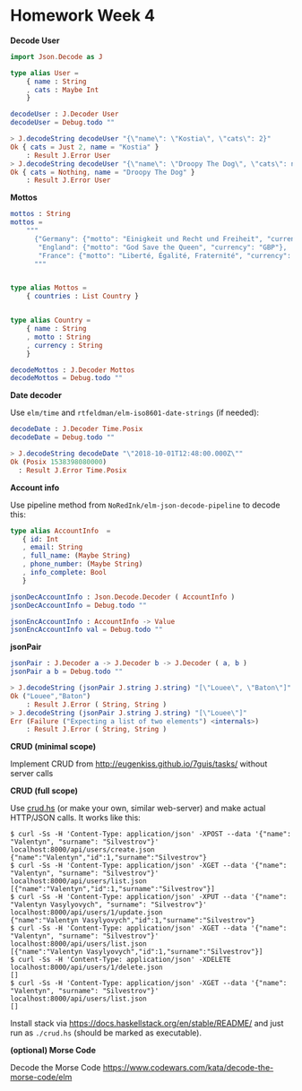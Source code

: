 # Homework Week 4

**Decode User**

```elm
import Json.Decode as J

type alias User =
    { name : String
    , cats : Maybe Int
    }

decodeUser : J.Decoder User
decodeUser = Debug.todo ""

> J.decodeString decodeUser "{\"name\": \"Kostia\", \"cats\": 2}"
Ok { cats = Just 2, name = "Kostia" }
    : Result J.Error User
> J.decodeString decodeUser "{\"name\": \"Droopy The Dog\", \"cats\": null}"
Ok { cats = Nothing, name = "Droopy The Dog" }
    : Result J.Error User
```

**Mottos**

```elm
mottos : String
mottos =
    """
      {"Germany": {"motto": "Einigkeit und Recht und Freiheit", "currency": "EUR"},
       "England": {"motto": "God Save the Queen", "currency": "GBP"},
       "France": {"motto": "Liberté, Égalité, Fraternité", "currency": "EUR"}}
      """


type alias Mottos =
    { countries : List Country }


type alias Country =
    { name : String
    , motto : String
    , currency : String
    }

decodeMottos : J.Decoder Mottos
decodeMottos = Debug.todo ""
```

**Date decoder**

Use `elm/time` and `rtfeldman/elm-iso8601-date-strings` (if needed):

```elm
decodeDate : J.Decoder Time.Posix
decodeDate = Debug.todo ""

> J.decodeString decodeDate "\"2018-10-01T12:48:00.000Z\""
Ok (Posix 1538398080000)
  : Result J.Error Time.Posix
```

**Account info**

Use pipeline method from `NoRedInk/elm-json-decode-pipeline` to decode this:

```elm
type alias AccountInfo  =
   { id: Int
   , email: String
   , full_name: (Maybe String)
   , phone_number: (Maybe String)
   , info_complete: Bool
   }

jsonDecAccountInfo : Json.Decode.Decoder ( AccountInfo )
jsonDecAccountInfo = Debug.todo ""

jsonEncAccountInfo : AccountInfo -> Value
jsonEncAccountInfo val = Debug.todo ""

```

**jsonPair**

```elm
jsonPair : J.Decoder a -> J.Decoder b -> J.Decoder ( a, b )
jsonPair a b = Debug.todo ""

> J.decodeString (jsonPair J.string J.string) "[\"Louee\", \"Baton\"]"
Ok ("Louee","Baton")
    : Result J.Error ( String, String )
> J.decodeString (jsonPair J.string J.string) "[\"Louee\"]"
Err (Failure ("Expecting a list of two elements") <internals>)
    : Result J.Error ( String, String )
```

**CRUD (minimal scope)**

Implement CRUD from http://eugenkiss.github.io/7guis/tasks/ without server calls

**CRUD (full scope)**

Use [crud.hs](./crud.hs) (or make your own, similar web-server) and make actual HTTP/JSON calls. It works like this:

```
$ curl -Ss -H 'Content-Type: application/json' -XPOST --data '{"name": "Valentyn", "surname": "Silvestrov"}' localhost:8000/api/users/create.json
{"name":"Valentyn","id":1,"surname":"Silvestrov"}
$ curl -Ss -H 'Content-Type: application/json' -XGET --data '{"name": "Valentyn", "surname": "Silvestrov"}' localhost:8000/api/users/list.json
[{"name":"Valentyn","id":1,"surname":"Silvestrov"}]
$ curl -Ss -H 'Content-Type: application/json' -XPUT --data '{"name": "Valentyn Vasylyovych", "surname": "Silvestrov"}' localhost:8000/api/users/1/update.json
{"name":"Valentyn Vasylyovych","id":1,"surname":"Silvestrov"}
$ curl -Ss -H 'Content-Type: application/json' -XGET --data '{"name": "Valentyn", "surname": "Silvestrov"}' localhost:8000/api/users/list.json
[{"name":"Valentyn Vasylyovych","id":1,"surname":"Silvestrov"}]
$ curl -Ss -H 'Content-Type: application/json' -XDELETE localhost:8000/api/users/1/delete.json
[]
$ curl -Ss -H 'Content-Type: application/json' -XGET --data '{"name": "Valentyn", "surname": "Silvestrov"}' localhost:8000/api/users/list.json
[]
```

Install stack via https://docs.haskellstack.org/en/stable/README/ and
just run as `./crud.hs` (should be marked as executable).

**(optional) Morse Code**

Decode the Morse Code https://www.codewars.com/kata/decode-the-morse-code/elm
